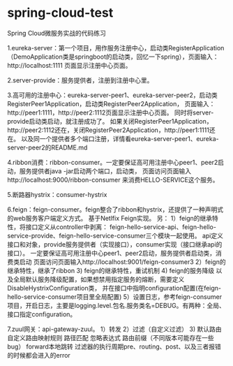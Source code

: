# spring-cloud-test
Spring Cloud微服务实战的代码练习

1.eureka-server：第一个项目，用作服务注册中心，启动类RegisterApplication（DemoApplication类是springboot的启动类，回忆一下spring），页面输入：http://localhost:1111
页面显示注册中心页面。

2.server-provide：服务提供者，注册到注册中心里。

3.高可用的注册中心：eureka-server-peer1、eureka-server-peer2，启动类RegisterPeer1Application，启动类RegisterPeer2Application，
页面输入：http://peer1:1111，http://peer2:1112页面显示注册中心页面。
同时将server-provide启动类启动，就注册成功了。
如果关闭RegisterPeer1Application，http://peer2:1112还在，关闭RegisterPeer2Application，http://peer1:1111还在。
以及同一个提供者多个端口注册，详情看eureka-server-peer1、eureka-server-peer2的README.md

4.ribbon消费：ribbon-consumer。一定要保证高可用注册中心peer1、peer2启动，服务提供者java -jar启动两个端口，启动类，
页面访问页面输入http://localhost:9000/ribbon-consumer
来消费HELLO-SERVICE这个服务。

5.断路器hystrix：consumer-hystrix

6.feign：feign-consumer。feign整合了ribbon和hystrix，还提供了一种声明式的web服务客户端定义方式。
基于Netlfix Feign实现。
另：
1）feign的继承特性，将接口定义从controller中剥离：
feign-hello-service-api、feign-hello-service-provide、feign-hello-service-consumer三个模块一起使用。
api定义接口和对象，provide服务提供者（实现接口），consumer实现（接口继承api的接口）。
一定要保证高可用注册中心peer1、peer2启动，服务提供者启动类，消费类启动
页面访问页面输入http://localhost:9001/feign-consumer3
2）feign的继承特性，继承了ribbon
3) feign的继承特性，重试机制
4) feign的服务降级
以及全局默认服务降级配置，如果想禁用指定服务的熔断，需要定义DisableHystrixConfiguration类，
并在接口中指明configuration配置(在feign-hello-service-consumer项目里全局配置)
5）设置日志，参考feign-consumer项目，开启日志，主要是logging.level.包名.服务类名=DEBUG。有两种：全局、接口指定configuration。

7.zuul网关：api-gateway-zuul。
1）转发
2）过滤（自定义过滤）
3) 默认路由
自定义路由映射规则
路径匹配
忽略表达式
路由前缀（不同版本可能存在一些bug）
forward本地跳转
过滤器的执行周期pre、routing、post、以及三者报错的时候都会进入的error
